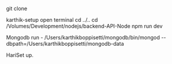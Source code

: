 git clone

karthik-setup
open terminal
cd ../..
cd /Volumes/Development/nodejs/backend-API-Node
npm run dev


Mongodb run -
/Users/karthikboppisetti/mongodb/bin/mongod --dbpath=/Users/karthikboppisetti/mongodb-data

HariSet up.
